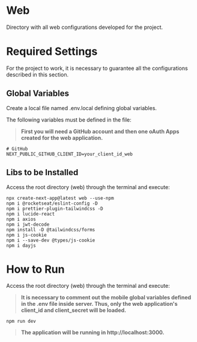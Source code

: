 # **Web**

Directory with all web configurations developed for the project.

# **Required Settings**

For the project to work, it is necessary to guarantee all the configurations described in this section.

## Global Variables
Create a local file named .env.local defining global variables.

The following variables must be defined in the file:

> **First you will need a GitHub account and then one oAuth Apps created for the web application.**

```
# GitHub
NEXT_PUBLIC_GITHUB_CLIENT_ID=your_client_id_web
```

## Libs to be Installed
Access the root directory (web) through the terminal and execute:
```
npx create-next-app@latest web --use-npm
npm i @rocketseat/eslint-config -D
npm i prettier-plugin-tailwindcss -D
npm i lucide-react
npm i axios
npm i jwt-decode
npm install -D @tailwindcss/forms
npm i js-cookie
npm i --save-dev @types/js-cookie
npm i dayjs
```

# **How to Run**
Access the root directory (web) through the terminal and execute:

> **It is necessary to comment out the mobile global variables defined in the .env file inside server. Thus, only the web application's client_id and client_secret will be loaded.**
```
npm run dev
```
> **The application will be running in http://localhost:3000.**


